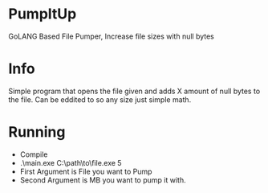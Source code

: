 # PumpItUp
 GoLANG Based File Pumper, Increase file sizes with null bytes

# Info
 Simple program that opens the file given and adds X amount of null bytes to the file. Can be eddited to so any size just simple math.
 
# Running
 - Compile
 - .\main.exe C:\path\to\file.exe 5
 - First Argument is File you want to Pump
 - Second Argument is MB you want to pump it with.
